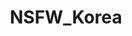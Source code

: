 ---
title: NSFW_Korea
crosslinks:
- kpopfap
- KoreanHotties
- AsianHotties
- DataHoarder
- teacuptoy
- rockthehousemd
- NSFW_China
- asianandlovingit
- GirlswithNeonHair
- shioritsukada
---